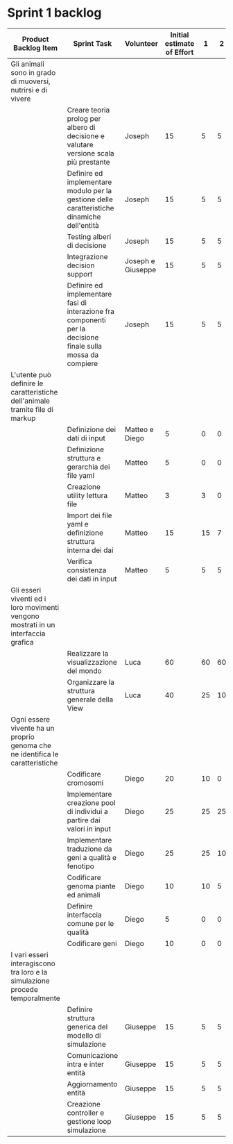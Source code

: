 # Sprint 1 backlog

| Product Backlog Item | Sprint Task                                                                    	 | Volunteer | Initial estimate of Effort | 1 | 2 | 3 | 4 | 5 | 6 |
|----------|-----------------------------------------------------------------------------|--------------------|-----------------------|---|---|---|---|---|---|
| Gli animali sono in grado di muoversi, nutrirsi e di vivere
|         | Creare teoria prolog per albero di decisione e valutare versione scala più prestante | Joseph | 15 | 5 | 5 | 0 | 0 | 0 | 0 |
|         | Definire ed implementare modulo per la gestione delle caratteristiche dinamiche dell'entità| Joseph | 15 | 5 | 5 | 0 | 0 | 0 | 0 |
|         | Testing alberi di decisione | Joseph | 15 | 5 | 5 | 0 | 0 | 0 | 0 |
|         | Integrazione decision support | Joseph e Giuseppe | 15 | 5 | 5 | 0 | 0 | 0 | 0 |
|         | Definire ed implementare fasi di interazione fra componenti per la decisione finale sulla mossa da compiere| Joseph | 15 | 5 | 5 | 0 | 0 | 0 | 0 |
| L'utente può definire le caratteristiche dell'animale tramite file di markup
|         | Definizione dei dati di input| Matteo e Diego | 5 | 0 | 0 | 0 | 0 | 0 | 0 |
|         | Definizione struttura e gerarchia dei file yaml| Matteo | 5 | 0 | 0 | 0 | 0 | 0 | 0 |
|         | Creazione utility lettura file| Matteo | 3 | 3 | 0 | 0 | 0 | 0 | 0 |
|         | Import dei file yaml e definizione struttura interna dei dai| Matteo | 15 | 15 | 7 | 0 | 0 | 0 | 0 |
|         | Verifica consistenza dei dati in input| Matteo | 5 | 5 | 5 | 5 | 5 | 0 | 0 |
| Gli esseri viventi ed i loro movimenti vengono mostrati in un interfaccia grafica
|         | Realizzare la visualizzazione del mondo| Luca | 60 | 60 | 60 | 45 | 25 | 15 | 0 |
|         | Organizzare la struttura generale della View| Luca | 40 | 25 | 10 | 10 | 5 | 0 | 5 |
| Ogni essere vivente ha un proprio genoma che ne identifica le caratteristiche
|         | Codificare cromosomi| Diego             |  20  | 10 | 0 | 0 | 0 | 0 | 0 |
|         | Implementare creazione pool di individui a partire dai valori in input | Diego             |  25  | 25  | 25 | 20 | 5 | 0 | 0 |
|         | Implementare traduzione da geni a qualità e fenotipo | Diego             |  25  | 25  | 10 | 5 | 0 | 0 | 0 |
|         | Codificare genoma piante ed animali | Diego             |  10  | 10 | 5 | 5 | 5 | 0 | 0 |
|         | Definire interfaccia comune per le qualità | Diego             |  5  | 0  | 0 | 0 | 0 | 0 | 0 |
|         | Codificare geni | Diego             |  10  | 0  | 0 | 0 | 0 | 0 | 0 |
| I vari esseri interagiscono tra loro e la simulazione procede temporalmente
|         | Definire struttura generica del modello di simulazione | Giuseppe | 15 | 5 | 5 | 0 | 0 | 0 | 0 |
|         | Comunicazione intra e inter entità | Giuseppe | 15 | 5 | 5 | 0 | 0 | 0 | 0 |
|         | Aggiornamento entità | Giuseppe | 15 | 5 | 5 | 0 | 0 | 0 | 0 |
|         | Creazione controller e gestione loop simulazione| Giuseppe | 15 | 5 | 5 | 0 | 0 | 0 | 0 |
